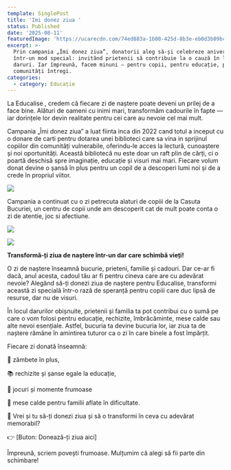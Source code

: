 ```yaml
---
template: SinglePost
title: 'Imi donez ziua '
status: Published
date: '2025-08-11'
featuredImage: 'https://ucarecdn.com/74ed883a-1b08-425d-8b3e-eb0d3b09bc50/'
excerpt: >-
  Prin campania „Îmi donez ziua”, donatorii aleg să-și celebreze aniversarea
  într-un mod special: invitând prietenii să contribuie la o cauză în loc de
  daruri. Iar împreună, facem minuni — pentru copii, pentru educație, pentru
  comunități întregi.
categories:
  - category: Educație
---
```

La Educalise , credem că fiecare zi de naștere poate deveni un prilej de a face bine. Alături de oameni cu inimi mari, transformăm cadourile în fapte — iar dorințele lor devin realitate pentru cei care au nevoie cel mai mult.

Campania „Îmi donez ziua” a luat fiinta inca din 2022 cand totul a inceput cu o donare de carti pentru  dotarea unei biblioteci care sa vina in sprijinul copiilor din comunități vulnerabile, oferindu-le acces la lectură, cunoaștere și noi oportunități. Această bibliotecă nu este doar un raft plin de cărți, ci o poartă deschisă spre imaginație, educație și visuri mai mari. Fiecare volum donat devine o șansă în plus pentru un copil de a descoperi lumi noi și de a crede în propriul viitor.

![](https://ucarecdn.com/11265953-9cbd-428d-9e7b-f26d1511af1b/)

Campania a continuat cu o zi petrecuta alaturi de copiii de la Casuta Bucuriei, un centru de copii unde am descoperit cat de mult poate conta o zi de atentie, joc si afectiune.  

![](https://ucarecdn.com/99895a10-5378-4675-b58c-cf1d22668a5f/)

![](https://ucarecdn.com/4a3972fa-ac32-432c-bed4-9c42009560ea/)

**Transformă-ți ziua de naștere într-un dar care schimbă vieți!**

O zi de naștere înseamnă bucurie, prieteni, familie și cadouri. Dar ce-ar fi dacă, anul acesta, cadoul tău ar fi pentru cineva care are cu adevărat nevoie? Alegând să-ți donezi ziua de naștere pentru Educalise, transformi această zi specială într-o rază de speranță pentru copiii care duc lipsă de resurse, dar nu de visuri.

În locul darurilor obișnuite, prietenii și familia ta pot contribui cu o sumă pe care o vom folosi pentru educație, rechizite, îmbrăcăminte, mese calde sau alte nevoi esențiale. Astfel, bucuria ta devine bucuria lor, iar ziua ta de naștere rămâne în amintirea tuturor ca o zi în care binele a fost împărțit.

Fiecare zi donată înseamnă:

💙 zâmbete în plus,

📚 rechizite și șanse egale la educație,

🧸 jocuri și momente frumoase 

🍲 mese calde pentru familii aflate în dificultate.

🎁 Vrei și tu să-ți donezi ziua și să o transformi în ceva cu adevărat memorabil?

👉 \[Buton: Donează-ți ziua aici]

Împreună, scriem povești frumoase. Mulțumim că alegi să fii parte din schimbare!
